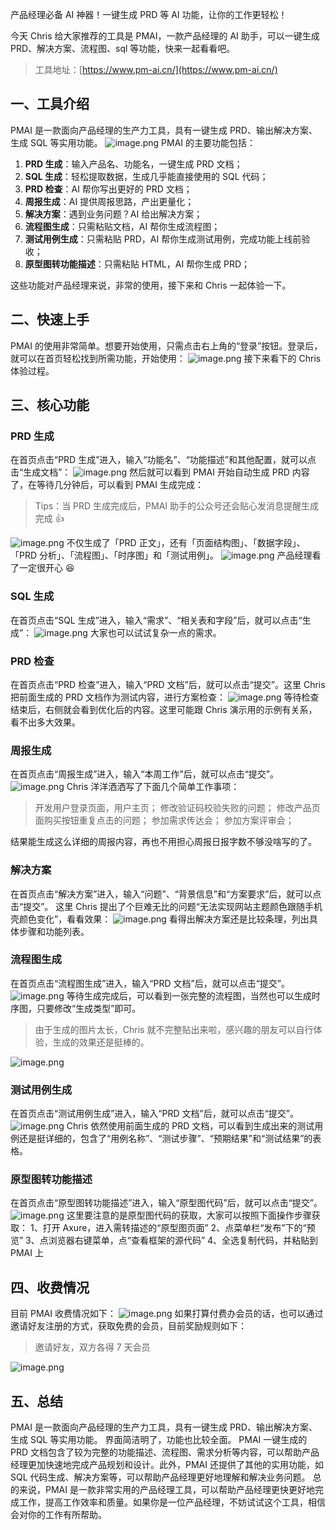 产品经理必备 AI 神器！一键生成 PRD 等 AI 功能，让你的工作更轻松！

今天 Chris 给大家推荐的工具是 PMAI，一款产品经理的 AI 助手，可以一键生成 PRD、解决方案、流程图、sql 等功能，快来一起看看吧。

> 工具地址：[https://www.pm-ai.cn/](https://www.pm-ai.cn/)

## 一、工具介绍

PMAI 是一款面向产品经理的生产力工具，具有一键生成 PRD、输出解决方案、生成 SQL 等实用功能。
![image.png](https://cdn.nlark.com/yuque/0/2023/png/186051/1687786292155-d4ad0f20-225f-4fde-b80b-648c48d13855.png#averageHue=%231f1e2d&clientId=u20ba56d2-3b47-4&from=paste&height=1782&id=uc5f4dffd&originHeight=1782&originWidth=3572&originalType=binary&ratio=1&rotation=0&showTitle=false&size=818592&status=done&style=none&taskId=u2e6d083a-ccf1-493e-8611-5de2b0e84d6&title=&width=3572)
PMAI 的主要功能包括：

1. **PRD 生成**：输入产品名、功能名，一键生成 PRD 文档；
2. **SQL 生成**：轻松提取数据，生成几乎能直接使用的 SQL 代码；
3. **PRD 检查**：AI 帮你写出更好的 PRD 文档；
4. **周报生成**：AI 提供周报思路，产出更量化；
5. **解决方案**：遇到业务问题？AI 给出解决方案；
6. **流程图生成**：只需粘贴文档，AI 帮你生成流程图；
7. **测试用例生成**：只需粘贴 PRD，AI 帮你生成测试用例，完成功能上线前验收；
8. **原型图转功能描述**：只需粘贴 HTML，AI 帮你生成 PRD；

这些功能对产品经理来说，非常的使用，接下来和 Chris 一起体验一下。

## 二、快速上手

PMAI 的使用非常简单。想要开始使用，只需点击右上角的“登录”按钮。登录后，就可以在首页轻松找到所需功能，开始使用：
![image.png](https://cdn.nlark.com/yuque/0/2023/png/186051/1687786292155-d4ad0f20-225f-4fde-b80b-648c48d13855.png#averageHue=%231f1e2d&clientId=u20ba56d2-3b47-4&from=paste&height=1782&id=xmhzS&originHeight=1782&originWidth=3572&originalType=binary&ratio=1&rotation=0&showTitle=false&size=818592&status=done&style=none&taskId=u2e6d083a-ccf1-493e-8611-5de2b0e84d6&title=&width=3572)
接下来看下的 Chris 体验过程。

## 三、核心功能

### PRD 生成

在首页点击“PRD 生成”进入，输入“功能名”、“功能描述”和其他配置，就可以点击“生成文档”：
![image.png](https://cdn.nlark.com/yuque/0/2023/png/186051/1687787001039-977d6708-e8d1-4963-9b75-f82efe67aeab.png#averageHue=%23333456&clientId=u9c6b3584-4f99-4&from=paste&height=1590&id=u81af9a64&originHeight=1590&originWidth=3548&originalType=binary&ratio=1&rotation=0&showTitle=false&size=308791&status=done&style=none&taskId=u2164b602-4fb0-4f54-a88c-721457e109d&title=&width=3548)
然后就可以看到 PMAI 开始自动生成 PRD 内容了，在等待几分钟后，可以看到 PMAI 生成完成：

> Tips：当 PRD 生成完成后，PMAI 助手的公众号还会贴心发消息提醒生成完成 👍

![image.png](https://cdn.nlark.com/yuque/0/2023/png/186051/1687787660885-c025e99c-27cf-4297-8e8d-fda708bf29c0.png#averageHue=%233b3b5d&clientId=u9c6b3584-4f99-4&from=paste&height=1640&id=u54645150&originHeight=1640&originWidth=3550&originalType=binary&ratio=1&rotation=0&showTitle=false&size=620189&status=done&style=none&taskId=u8db70706-26bd-49a2-b20f-417124ac549&title=&width=3550)
不仅生成了「PRD 正文」，还有「页面结构图」、「数据字段」、「PRD 分析」、「流程图」、「时序图」和「测试用例」。
![image.png](https://cdn.nlark.com/yuque/0/2023/png/186051/1687787749936-5620dfc8-3f49-4d3b-a60d-883f579a9e8e.png#averageHue=%23383956&clientId=u9c6b3584-4f99-4&from=paste&height=1712&id=u94fa5d1d&originHeight=1712&originWidth=3254&originalType=binary&ratio=1&rotation=0&showTitle=false&size=1758103&status=done&style=none&taskId=u72facac5-ffe5-4d30-a355-02421b96f8d&title=&width=3254)
产品经理看了一定很开心 😆

### SQL 生成

在首页点击“SQL 生成”进入，输入“需求”、“相关表和字段”后，就可以点击“生成”：
![image.png](https://cdn.nlark.com/yuque/0/2023/png/186051/1687787980847-6690f26d-475b-48d9-a98f-a0ad0bbb05da.png#averageHue=%233b3c5d&clientId=u9c6b3584-4f99-4&from=paste&height=1512&id=u96211a89&originHeight=1512&originWidth=3516&originalType=binary&ratio=1&rotation=0&showTitle=false&size=343101&status=done&style=none&taskId=ue842bdd0-1480-496d-8fd0-eef620be5ad&title=&width=3516)
大家也可以试试复杂一点的需求。

### PRD 检查

在首页点击“PRD 检查”进入，输入“PRD 文档”后，就可以点击“提交”。这里 Chris 把前面生成的 PRD 文档作为测试内容，进行方案检查：
![image.png](https://cdn.nlark.com/yuque/0/2023/png/186051/1687788470211-f0d1afcd-5635-4e0b-a75f-d2f7506e6452.png#averageHue=%2337395a&clientId=u9c6b3584-4f99-4&from=paste&height=1760&id=u810552ce&originHeight=1760&originWidth=3560&originalType=binary&ratio=1&rotation=0&showTitle=false&size=693675&status=done&style=none&taskId=ub7821666-87c0-49c8-aa6f-33b81d44000&title=&width=3560)
等待检查结束后，右侧就会看到优化后的内容。这里可能跟 Chris 演示用的示例有关系，看不出多大效果。

### 周报生成

在首页点击“周报生成”进入，输入“本周工作”后，就可以点击“提交”。
![image.png](https://cdn.nlark.com/yuque/0/2023/png/186051/1687788683287-645988ba-3942-4630-aa11-5b9358733fa3.png#averageHue=%233a3a5c&clientId=u9c6b3584-4f99-4&from=paste&height=1734&id=u7a00ece5&originHeight=1734&originWidth=3560&originalType=binary&ratio=1&rotation=0&showTitle=false&size=673045&status=done&style=none&taskId=u14fcabe7-a6de-4133-962e-ca6c6346b5f&title=&width=3560)
Chris 洋洋洒洒写了下面几个简单工作事项：

> 开发用户登录页面，用户主页；
> 修改验证码校验失败的问题；
> 修改产品页面购买按钮重复点击的问题；
> 参加需求传达会；
> 参加方案评审会；

结果能生成这么详细的周报内容，再也不用担心周报日报字数不够没啥写的了。

### 解决方案

在首页点击“解决方案”进入，输入“问题”、“背景信息”和“方案要求”后，就可以点击“提交”。
这里 Chris 提出了个巨难无比的问题“无法实现网站主题颜色跟随手机壳颜色变化”，看看效果：
![image.png](https://cdn.nlark.com/yuque/0/2023/png/186051/1687789108227-a459cacb-0560-49d9-b990-502936eb205e.png#averageHue=%2339395b&clientId=u9c6b3584-4f99-4&from=paste&height=1774&id=u2ecba379&originHeight=1774&originWidth=3574&originalType=binary&ratio=1&rotation=0&showTitle=false&size=738039&status=done&style=none&taskId=ua5e8cf8a-9e89-4105-9059-dba713fcd91&title=&width=3574)
看得出解决方案还是比较条理，列出具体步骤和功能列表。

### 流程图生成

在首页点击“流程图生成”进入，输入“PRD 文档”后，就可以点击“提交”。
![image.png](https://cdn.nlark.com/yuque/0/2023/png/186051/1687789326789-f33fea40-f49a-43e2-84d1-ac07d43fce35.png#averageHue=%23545576&clientId=u9c6b3584-4f99-4&from=paste&height=1380&id=u222c0b16&originHeight=1380&originWidth=2210&originalType=binary&ratio=1&rotation=0&showTitle=false&size=417681&status=done&style=none&taskId=u02035995-4eec-411f-995b-384cc56fd60&title=&width=2210)
等待生成完成后，可以看到一张完整的流程图，当然也可以生成时序图，只要修改“生成类型”即可。

> 由于生成的图片太长，Chris 就不完整贴出来啦，感兴趣的朋友可以自行体验，生成的效果还是挺棒的。

![image.png](https://cdn.nlark.com/yuque/0/2023/png/186051/1687789534911-993319c1-b5b3-40b0-b762-57aad28466a3.png#averageHue=%23f6f7f7&clientId=u9c6b3584-4f99-4&from=paste&height=1766&id=ua65016f0&originHeight=1766&originWidth=3578&originalType=binary&ratio=1&rotation=0&showTitle=false&size=202924&status=done&style=none&taskId=u101ea9a3-56b7-4002-8ffc-46b0a8257ec&title=&width=3578)

### 测试用例生成

在首页点击“测试用例生成”进入，输入“PRD 文档”后，就可以点击“提交”。
![image.png](https://cdn.nlark.com/yuque/0/2023/png/186051/1687789655750-50f7a5b4-bc1f-4538-90ca-74f3bce6e2bb.png#averageHue=%233c3c5d&clientId=u9c6b3584-4f99-4&from=paste&height=1732&id=u81dee8db&originHeight=1732&originWidth=3560&originalType=binary&ratio=1&rotation=0&showTitle=false&size=747268&status=done&style=none&taskId=u5fc25529-4e96-43e4-9179-10f46cff9ec&title=&width=3560)
Chris 依然使用前面生成的 PRD 文档，可以看到生成出来的测试用例还是挺详细的，包含了“用例名称”、“测试步骤”、“预期结果”和“测试结果”的表格。

### 原型图转功能描述

在首页点击“原型图转功能描述”进入，输入“原型图代码”后，就可以点击“提交”。
![image.png](https://cdn.nlark.com/yuque/0/2023/png/186051/1687789866823-af892e2e-c71f-4183-8066-fd5a29be2d55.png#averageHue=%2338395a&clientId=u9c6b3584-4f99-4&from=paste&height=1784&id=u27b88975&originHeight=1784&originWidth=3500&originalType=binary&ratio=1&rotation=0&showTitle=false&size=694262&status=done&style=none&taskId=u55d83cee-4c5e-497b-b76c-76438817323&title=&width=3500)
这里要注意的是原型图代码的获取，大家可以按照下面操作步骤获取：
1、打开 Axure，进入需转描述的“原型图页面”
2、点菜单栏“发布”下的“预览”
3、点浏览器右键菜单，点“查看框架的源代码”
4、全选复制代码，并粘贴到 PMAI 上

## 四、收费情况

目前 PMAI 收费情况如下：
![image.png](https://cdn.nlark.com/yuque/0/2023/png/186051/1687789969269-9b75a70f-5069-4a52-998d-73073c3f62c6.png#averageHue=%23252535&clientId=u9c6b3584-4f99-4&from=paste&height=543&id=u9f85fc37&originHeight=1282&originWidth=1230&originalType=binary&ratio=1&rotation=0&showTitle=false&size=368104&status=done&style=none&taskId=ub2531158-cbf3-4e7c-ad86-1cc75cdffea&title=&width=521)
如果打算付费办会员的话，也可以通过邀请好友注册的方式，获取免费的会员，目前奖励规则如下：

> 邀请好友，双方各得 7 天会员

![image.png](https://cdn.nlark.com/yuque/0/2023/png/186051/1687790069675-951440fc-bc2e-4772-ad50-0a93f1b71bf6.png#averageHue=%23eadd5e&clientId=u9c6b3584-4f99-4&from=paste&height=828&id=uff134330&originHeight=828&originWidth=1398&originalType=binary&ratio=1&rotation=0&showTitle=false&size=134261&status=done&style=none&taskId=uab058ed2-2af6-47fc-93f4-782a19862f1&title=&width=1398)

## 五、总结

PMAI 是一款面向产品经理的生产力工具，具有一键生成 PRD、输出解决方案、生成 SQL 等实用功能。 界面简洁明了，功能也比较全面。
PMAI 一键生成的 PRD 文档包含了较为完整的功能描述、流程图、需求分析等内容，可以帮助产品经理更加快速地完成产品规划和设计。此外，PMAI 还提供了其他的实用功能，如 SQL 代码生成、解决方案等，可以帮助产品经理更好地理解和解决业务问题。
总的来说，PMAI 是一款非常实用的产品经理工具，可以帮助产品经理更快更好地完成工作，提高工作效率和质量。如果你是一位产品经理，不妨试试这个工具，相信会对你的工作有所帮助。
